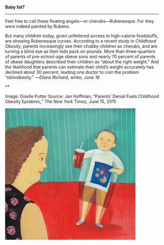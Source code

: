 **Baby fat?**

****

Feel free to call these floating angels—or cherubs—Rubenesque. For they were indeed painted by Rubens. 

But many children today, given unfettered access to high-calorie foodstuffs, are showing Rubenesque curves. According to a recent study in *Childhood Obesity*, parents increasingly see their chubby children as cherubs, and are turning a blind eye as their kids pack on pounds. More than three-quarters of parents of pre-school-age obese sons and nearly 70 percent of parents of obese daughters described their children as “about the right weight.” And the likelihood that parents can estimate their child’s weight accurately has declined about 30 percent, leading one doctor to coin the problem “oblivobesity.” —*Diane Richard, writer, June 16*

**

Image: Giselle Potter
 Source: Jan Hoffman, “Parents’ Denial Fuels Childhood Obesity Epidemic,” *The New York Times,* June 15, 2015 

![](../images/15-6-16_26.2_ChildObesityEDIT-1.jpeg)

